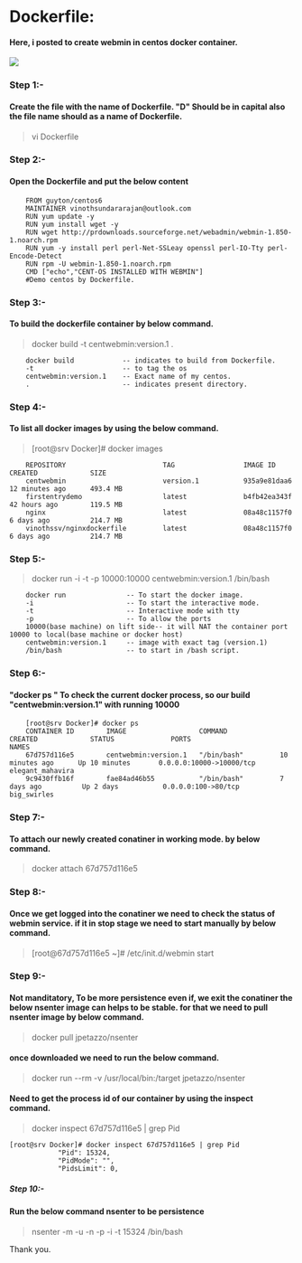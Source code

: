 # Dockerfile:

#### Here, i posted to create webmin in centos docker container.
![](https://microsoftcloudexplorer.gallerycdn.vsassets.io/extensions/microsoftcloudexplorer/visualstudiotoolsfordocker-preview/0.41.0/1482142258056/176081/2/DockerIcon.png)

### Step 1:-
#### Create the file with the name of Dockerfile. "D" Should be in capital also the file name should as a name of Dockerfile.

> vi Dockerfile 
### Step 2:-
#### Open the Dockerfile and put the below content
        FROM guyton/centos6
        MAINTAINER vinothsundararajan@outlook.com
        RUN yum update -y
        RUN yum install wget -y
        RUN wget http://prdownloads.sourceforge.net/webadmin/webmin-1.850-1.noarch.rpm
        RUN yum -y install perl perl-Net-SSLeay openssl perl-IO-Tty perl-Encode-Detect 
        RUN rpm -U webmin-1.850-1.noarch.rpm
        CMD ["echo","CENT-OS INSTALLED WITH WEBMIN"]
        #Demo centos by Dockerfile.
### Step 3:-

#### To build the dockerfile container by below command.
>docker build -t centwebmin:version.1 .

        docker build     		-- indicates to build from Dockerfile.
        -t 			            -- to tag the os
        centwebmin:version.1	-- Exact name of my centos.
        .		            	-- indicates present directory.

### Step 4:-
#### To list all docker images by using the below command.

 >[root@srv Docker]# docker images
 
        REPOSITORY                        TAG                 IMAGE ID            CREATED             SIZE
        centwebmin                        version.1           935a9e81daa6        12 minutes ago      493.4 MB
        firstentrydemo                    latest              b4fb42ea343f        42 hours ago        119.5 MB
        nginx                             latest              08a48c1157f0        6 days ago          214.7 MB
        vinothssv/nginxdockerfile         latest              08a48c1157f0        6 days ago          214.7 MB
    
### Step 5:-
> docker run -i -t -p 10000:10000 centwebmin:version.1 /bin/bash

        docker run               -- To start the docker image.
        -i                       -- To start the interactive mode.
        -t                       -- Interactive mode with tty
        -p                       -- To allow the ports
        10000(base machine) on lift side-- it will NAT the container port 10000 to local(base machine or docker host)
        centwebmin:version.1     -- image with exact tag (version.1)
        /bin/bash                -- to start in /bash script.


### Step 6:-

#### "docker ps " To check the current docker process, so our build "centwebmin:version.1" with running 10000

        [root@srv Docker]# docker ps
        CONTAINER ID        IMAGE                  COMMAND             CREATED             STATUS              PORTS                      NAMES
        67d757d116e5        centwebmin:version.1   "/bin/bash"         10 minutes ago      Up 10 minutes       0.0.0.0:10000->10000/tcp   elegant_mahavira
        9c9430ffb16f        fae84ad46b55           "/bin/bash"         7 days ago          Up 2 days           0.0.0.0:100->80/tcp        big_swirles
### Step 7:-
#### To attach our newly created conatiner in working mode. by below command.

>docker attach 67d757d116e5

### Step 8:- 
#### Once we get logged into the conatiner we need to check the status of webmin service. if it in stop stage we need to start manually by below command.

>[root@67d757d116e5 ~]# /etc/init.d/webmin start

### Step 9:-
#### Not manditatory, To be more persistence even if, we exit the conatiner the below nsenter image can helps to be stable.  for that we need to pull nsenter image by below command.
> docker pull jpetazzo/nsenter

#### once downloaded we need to run the below command.
> docker run --rm -v /usr/local/bin:/target jpetazzo/nsenter

#### Need to get the process id of our container by using the  inspect command.
>docker inspect 67d757d116e5 | grep Pid

    [root@srv Docker]# docker inspect 67d757d116e5 | grep Pid
                "Pid": 15324,
                "PidMode": "",
                "PidsLimit": 0,

##### Step 10:-
#### Run the below command nsenter to be persistence
>nsenter -m -u -n -p -i -t 15324 /bin/bash

Thank you.
